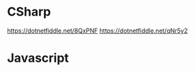 # CSharp

  https://dotnetfiddle.net/8QxPNF
  https://dotnetfiddle.net/qNr5y2
  
# Javascript
  
  
  
